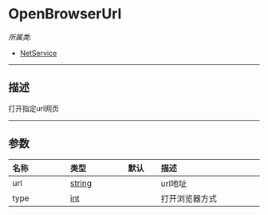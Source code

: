 # OpenBrowserUrl

*所属类*:
* [NetService](/Api/Classes/Service/NetService.md)
------------------------------------------------------------------------------------------
## 描述

打开指定url网页

------------------------------------------------------------------------------------------
## 参数

|<div style="width:100px">名称</div>|<div style="width:100px">类型</div>|<div style="width:50px">默认</div>|<div style="width:350px">描述</div>|
|:---|:---|:---|:---|
|url|[string](/Api/DataType/String.md)||url地址|
|type|[int](/Api/DataType/Number.md)||打开浏览器方式|
